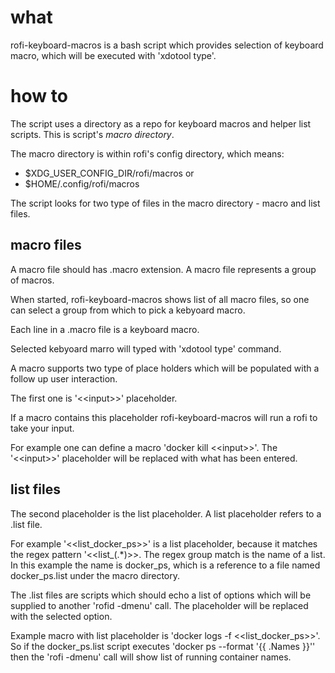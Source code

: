 # what

rofi-keyboard-macros is a bash script which provides selection of keyboard macro,
which will be executed with 'xdotool type'.

# how to

The script uses a directory as a repo for keyboard macros and helper list scripts.
This is script's *macro directory*.

The macro directory is within rofi's config directory, which means:
 - $XDG_USER_CONFIG_DIR/rofi/macros
or
 - $HOME/.config/rofi/macros


The script looks for two type of files in the macro directory - macro and
list files.

## macro files

A macro file should has .macro extension.
A macro file represents a group of macros.

When started, rofi-keyboard-macros shows list of all macro files,
so one can select a group from which to pick a kebyoard macro.

Each line in a .macro file is a keyboard macro.

Selected kebyoard marro will typed with 'xdotool type' command.

A macro supports two type of place holders which will be populated with
a follow up user interaction.

The first one is '&lt;&lt;input&gt;&gt;' placeholder.

If a macro contains this placeholder rofi-keyboard-macros will run a rofi
to take your input.

For example one can define a macro 'docker kill &lt;&lt;input&gt;&gt;'. The '&lt;&lt;input&gt;&gt;'
placeholder will be replaced with what has been entered.

## list files

The second placeholder is the list placeholder. A list placeholder refers to
a .list file.

For example '<<list_docker_ps>>' is a list placeholder, because it matches the
regex pattern '<<list_(.*)>>. The regex group match is the name of a list.
In this example the name is docker_ps, which is a reference to a file named
docker_ps.list under the macro directory.

The .list files are scripts which should echo a list of options which will be
supplied to another 'rofid -dmenu' call. The placeholder will be replaced with
the selected option.

Example macro with list placeholder is 'docker logs -f <<list_docker_ps>>'.
So if the docker_ps.list script executes 'docker ps --format '{{ .Names }}''
then the 'rofi -dmenu' call will show list of running container names.
